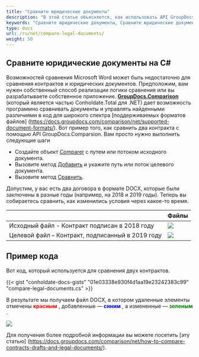 ```yaml
---
title: "Сравните юридические документы"
description: "В этой статье объясняется, как использовать API GroupDocs.Comparison (который является частью Conholdate.Total для .NET) для сравнения юридических документов."
keywords: "Сравните юридические документы, Сравните юридические документы на C#"
type: docs
url: /ru/net/compare-legal-documents/
weight: 50
---
```


## Сравните юридические документы на C#

Возможностей сравнения Microsoft Word может быть недостаточно для сравнения контрактов и юридических документов. Предположим, вам нужен собственный способ реализации логики сравнения или вы разрабатываете собственное приложение. [**GroupDocs.Comparison**](https://products.groupdocs.com/comparison/net) (который является частью Conholdate.Total для .NET) дает возможность программно сравнивать документы и управлять найденными различиями в код для широкого спектра [поддерживаемых форматов файлов] (https://docs.groupdocs.com/comparison/net/supported-document-formats/). Вот пример того, как сравнить два контракта с помощью API GroupDocs.Comparsion. Вам просто нужно выполнить следующие шаги

* Создайте объект [Comparer](https://apireference.groupdocs.com/net/comparison/groupdocs.comparison/comparer) с путем или потоком исходного документа.
* Вызовите метод [Добавить](https://apireference.groupdocs.com/net/comparison/groupdocs.comparison/comparer/methods/add/index) и укажите путь или поток целевого документа.
* Вызовите метод [Сравнить](https://apireference.groupdocs.com/comparison/net/groupdocs.comparison/comparer/methods/compare).

Допустим, у вас есть два договора в формате DOCX, которые были заключены в разные годы (например, на 2018 и 2019 годы). Теперь вы собираетесь сравнить, как изменились условия через какое-то время.

| | Файлы |
| --- | --- |
|Исходный файл - Контракт подписан в 2018 году| ![](https://docs.groupdocs.com/comparison/net/images/how-to-compare-contracts-drafts-and-legal-documents_3.png) |
|Целевой файл – Контракт, подписанный в 2019 году|![](https://docs.groupdocs.com/comparison/net/images/how-to-compare-contracts-drafts-and-legal-documents_4.png)|

## Пример кода
Вот код, который используется для сравнения двух контрактов.

{{< gist "conholdate-docs-gists" "01e03338e930f4d1aa19e23242383c99" "compare-legal-documents.cs" >}}

В результате мы получаем файл DOCX, в котором удаленные элементы отмечены <font color="red">**красным**</font> , добавленные — <font color="blue">**синим**</font> , а измененные — <font color="green">**зеленым**</font> .

![](https://docs.groupdocs.com/comparison/net/images/how-to-compare-contracts-drafts-and-legal-documents_5.png)

Для получения более подробной информации вы можете посетить [эту статью] (https://docs.groupdocs.com/comparison/net/how-to-compare-contracts-drafts-and-legal-documents/).







